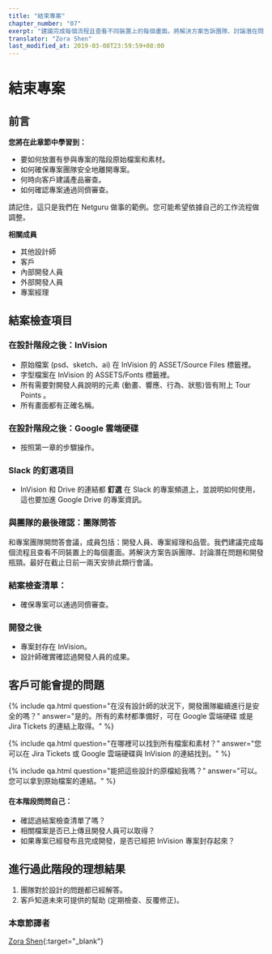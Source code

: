 ```yaml
---
title: "結束專案"
chapter_number: "07"
exerpt: "建議完成每個流程且查看不同裝置上的每個畫面。將解決方案告訴團隊、討論潛在問題和開發瓶頸"
translator: "Zora Shen"
last_modified_at: 2019-03-08T23:59:59+08:00
---
```


# 結束專案

## 前言
**您將在此章節中學習到：**
- 要如何放置有參與專案的階段原始檔案和素材。
- 如何確保專案團隊安全地離開專案。
- 何時向客戶建議產品審查。
- 如何確認專案通過同儕審查。

請記住，這只是我們在 Netguru 做事的範例。您可能希望依據自己的工作流程做調整。

**相關成員**
- 其他設計師
- 客戶
- 內部開發人員
- 外部開發人員
- 專案經理

## 結案檢查項目

### 在設計階段之後：InVision

- 原始檔案 (psd、sketch、ai) 在 InVision 的 ASSET/Source Files 標籤裡。
- 字型檔案在 InVision 的 ASSETS/Fonts 標籤裡。
- 所有需要對開發人員說明的元素 (動畫、響應、行為、狀態)皆有附上 Tour Points 。
- 所有畫面都有正確名稱。


### 在設計階段之後：Google 雲端硬碟

- 按照第一章的步驟操作。

### Slack 的釘選項目
- InVision 和 Drive 的連結都 **釘選** 在 Slack 的專案頻道上，並說明如何使用，這也要加進 Google Drive 的專案資訊。

### 與團隊的最後確認：團隊問答

和專案團隊開問答會議，成員包括：開發人員、專案經理和品管。我們建議完成每個流程且查看不同裝置上的每個畫面。將解決方案告訴團隊、討論潛在問題和開發瓶頸。最好在截止日前一兩天安排此類行會議。


### 結案檢查清單：

- 確保專案可以通過同儕審查。

### 開發之後
- 專案封存在 InVision。
- 設計師確實確認過開發人員的成果。

## 客戶可能會提的問題

{% include qa.html question="在沒有設計師的狀況下，開發團隊繼續進行是安全的嗎？" answer="是的。所有的素材都準備好，可在 Google 雲端硬碟 或是 Jira Tickets 的連結上取得。" %}

{% include qa.html question="在哪裡可以找到所有檔案和素材？" answer="您可以在 Jira Tickets 或 Google 雲端硬碟與 InVision 的連結找到。" %}

{% include qa.html question="能把這些設計的原檔給我嗎？" answer="可以。您可以拿到原始檔案的連結。" %}

#### 在本階段問問自己：
- 確認過結案檢查清單了嗎？
- 相關檔案是否已上傳且開發人員可以取得？
- 如果專案已經發布且完成開發，是否已經把 InVision 專案封存起來？

## 進行過此階段的理想結果
1. 團隊對於設計的問題都已經解答。
2. 客戶知道未來可提供的幫助 (定期檢查、反覆修正)。

### 本章節譯者
[Zora Shen](https://www.linkedin.com/in/yanianshen){:target="_blank"}

<a class="chapter-cc-license-link" href="https://creativecommons.org/licenses/by-nc/3.0/tw/" rel="nofollow" target="_blank">
  <i class="chapter-cc-license" alt="創用 CC 授權：姓名標示-非商業性 3.0 台灣"></i>
</a>

